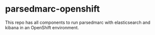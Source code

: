 # parsedmarc-openshift

This repo has all components to run parsedmarc with elasticsearch and kibana in an OpenShift environment.
